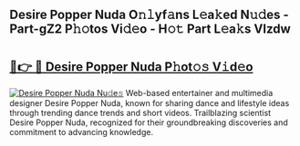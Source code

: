 ## Desire Popper Nuda O𝚗𝚕yf𝚊ns L𝚎a𝚔ed N𝚞𝚍es - Part-gZ2 P𝚑𝚘tos Vi𝚍𝚎o - H𝚘𝚝 Part L𝚎a𝚔s VIzdw

# <h2><a href="http://kf6pomw.oniu.top/?m=Desire+Popper+Nuda">🔗👉 🔴 Desire Popper Nuda P𝚑ot𝚘𝚜 V𝚒d𝚎o</a></h2>

[![Desire Popper Nuda Nu𝚍e𝚜](https://i.imgur.com/0qMVB7G.gif)](http://kf6pomw.oniu.top/?m=Desire+Popper+Nuda)
Web-based entertainer and multimedia designer Desire Popper Nuda, known for sharing dance and lifestyle ideas through trending dance trends and short videos. Trailblazing scientist Desire Popper Nuda, recognized for their groundbreaking discoveries and commitment to advancing knowledge.  
